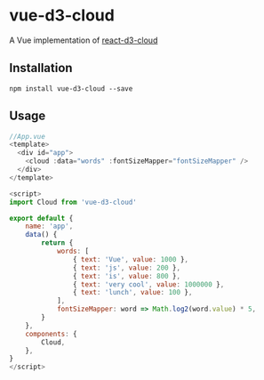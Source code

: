 # vue-d3-cloud

A Vue implementation of [react-d3-cloud](https://github.com/Yoctol/react-d3-cloud)

## Installation

`npm install vue-d3-cloud --save`

## Usage

```js
//App.vue
<template>
  <div id="app">
    <cloud :data="words" :fontSizeMapper="fontSizeMapper" />
  </div>
</template>

<script>
import Cloud from 'vue-d3-cloud'

export default {
    name: 'app',
    data() {
        return {
            words: [
                { text: 'Vue', value: 1000 },
                { text: 'js', value: 200 },
                { text: 'is', value: 800 },
                { text: 'very cool', value: 1000000 },
                { text: 'lunch', value: 100 },
            ],
            fontSizeMapper: word => Math.log2(word.value) * 5,
        }
    },
    components: {
        Cloud,
    },
}
</script>
```